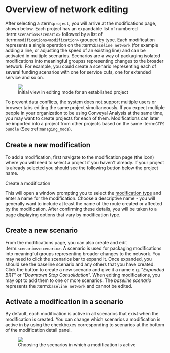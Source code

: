 # Overview of network editing

After selecting a :term:`project`, you will arrive at the modifications page, shown below. Each project has an expandable list of numbered :term:`scenarios<scenario>`  followed by a list of :term:`modifications<modification>` grouped by type. Each modification represents a single operation on the :term:`baseline network` (for example adding a line, or adjusting the speed of an existing line) and can be activated in multiple scenarios. Scenarios are a way of packaging isolated modifications into meaningful groupss representing changes to the broader network. For example, you could create a scenario representing each of several funding scenarios with one for service cuts, one for extended service and so on. 

<figure>
  <img src="../img/create-scenario.png" />
  <figcaption>Initial view in editing mode for an established project</figcaption>
</figure>

To prevent data conflicts, the system does not support multiple users or browser tabs editing the same project simultaneously. If you expect multiple people in your organization to be using Conveyal Analysis at the same time, you may want to create projects for each of them. Modifications can later be imported into a project from other projects based on the same :term:`GTFS bundle` (See :ref:`managing_mods`).

## Create a new modification

To add a modification, first navigate to the modification page (the <i class="fa fa-pencil"></i> icon) where you will need to select a project if you haven't already. If your project is already selected you should see the following button below the project name. 

<span class="btn btn-success"><i class="fa fa-plus"></i> Create a modification</span>

This will open a window prompting you to select the [modification type](modifications.html) and enter a name for the modification. Choose a descriptive name - you will generally want to include at least the name of the route created or affected by the modification. After confirming these details, you will be taken to a page displaying options that vary by modification type.

## Create a new scenario

From the modifications page, you can also create and edit :term:`scenarios<scenario>`. A scenario is used for packaging modifications into meaningful groups representing broader changes to the network. 
You may need to click the scenarios bar to expand it. Once expanded, you should see the baseline scenario and any others that you have created. Click the button to create a new scenario and give it a name e.g. "_Expanded BRT_" or "_Downtown Stop Consolidation_".
When editing modifications, you may opt to add them to one or more scenarios. The _baseline scenario_ represents the :term:`baseline network` and cannot be edited. 

## Activate a modification in a scenario
By default, each modification is active in all scenarios that exist when the modification is created. You can change which scenarios a modification is active in by using the checkboxes corresponding to scenarios at the bottom of the modification detail panel. 

<figure>
  <img src="../img/scenario-chooser.png" />
  <figcaption>Choosing the scenarios in which a modification is active</figcaption>
</figure>
